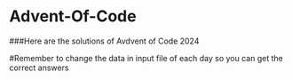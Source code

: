 # Advent-Of-Code

###Here are the solutions of Avdvent of Code 2024

#Remember to change the data in input file of each day so you can get the correct answers
